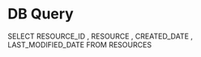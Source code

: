 DB Query
=======

SELECT RESOURCE_ID , RESOURCE , CREATED_DATE , LAST_MODIFIED_DATE  FROM RESOURCES 